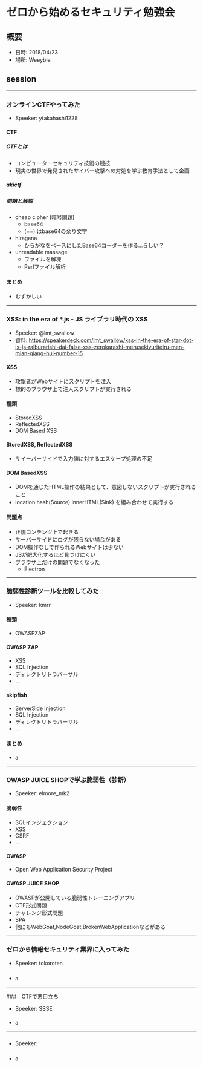 # ゼロから始めるセキュリティ勉強会

## 概要
* 日時: 2018/04/23
* 場所: Weeyble


## session

-----
### オンラインCTFやってみた
* Speeker: ytakahashi1228

#### CTF
##### CTFとは
* コンピューターセキュリティ技術の競技
* 現実の世界で発見されたサイバー攻撃への対処を学ぶ教育手法として企画

##### akictf

##### 問題と解説
* cheap cipher (暗号問題)
  - base64
  - (==) はbase64の余り文字
* hiragana
  - ひらがなをベースにしたBase64コーダーを作る…らしい？
* unreadable massage
  - ファイルを解凍
  - Perlファイル解析

#### まとめ
* むずかしい

-----
### XSS: in the era of \*.js - JS ライブラリ時代の XSS
* Speeker: @lmt_swallow
* 資料: https://speakerdeck.com/lmt_swallow/xss-in-the-era-of-star-dot-js-js-raiburarishi-dai-false-xss-zerokarashi-merusekiyuriteiru-men-mian-qiang-hui-number-15

#### XSS
* 攻撃者がWebサイトにスクリプトを注入
* 標的のブラウザ上で注入スクリプトが実行される

#### 種類
* StoredXSS
* ReflectedXSS
* DOM Based XSS

#### StoredXSS, ReflectedXSS
* サイーバーサイドで入力値に対するエスケープ処理の不足

#### DOM BasedXSS
* DOMを通じたHTML操作の結果として、意図しないスクリプトが実行されること
* location.hash(Source) innerHTML(Sink) を組み合わせて実行する

#### 問題点
* 正規コンテンツ上で起きる
* サーバーサイドにログが残らない場合がある
* DOM操作なしで作られるWebサイトは少ない
* JSが肥大化するほど見つけにくい
* ブラウザ上だけの問題でなくなった
  - Electron

-----
### 脆弱性診断ツールを比較してみた
* Speeker: kmrr

#### 種類
* OWASPZAP

#### OWASP ZAP
* XSS
* SQL Injection
* ディレクトリトラバーサル
* ...

#### skipfish
* ServerSide Injection
* SQL Injection
* ディレクトリトラバーサル
* ...

#### まとめ
* a

-----
### OWASP JUICE SHOPで学ぶ脆弱性（診断）
* Speeker: elmore_mk2

#### 脆弱性
* SQLインジェクション
* XSS
* CSRF
* ...

#### OWASP
* Open Web Application Security Project

#### OWASP JUICE SHOP
* OWASPが公開している脆弱性トレーニングアプリ
* CTF形式問題
* チャレンジ形式問題
* SPA
* 他にもWebGoat,NodeGoat,BrokenWebApplicationなどがある

-----
### ゼロから情報セキュリティ業界に入ってみた
* Speeker: tokoroten

####
#####
* a

-----
###　CTFで悪目立ち
* Speeker: SSSE

####
* a

-----
###
* Speeker:

####
#####
* a

